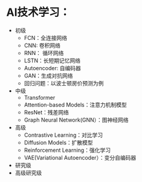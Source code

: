 # AI技术学习：
- 初级
  - FCN：全连接网络
  - CNN: 卷积网络
  - RNN： 循环网络
  - LSTN：长短期记忆网络
  - Autoencoder: 自编码器
  - GAN：生成对抗网络
  - 回归问题：以波士顿房价预测为例
- 中级
  - Transformer
  - Attention-based Models：注意力机制模型
  - ResNet：残差网络
  - Graph Neural Network(GNN）：图神经网络
- 高级
  - Contrastive Learning：对比学习
  - Diffusion Models：扩散模型
  - Reinforcement Learning：强化学习
  - VAE(Variational Autoencoder）：变分自编码器
- 研究级
- 高级研究级
